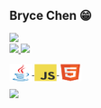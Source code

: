 ## Bryce Chen 😁
 <div>
   <a href="https://github.com/chgv">
   <img height="180em" src="https://github-readme-stats.vercel.app/api?username=chgv&show_icons=true&theme=dracula"/>
   <div>
   <img height="180em" src="http://github-profile-summary-cards.vercel.app/api/cards/repos-per-language?username=chgv&theme=moonlight"/>
   <img height="180em" src="http://github-profile-summary-cards.vercel.app/api/cards/productive-time?username=chgv&theme=zenburn&utcOffset=8"/>
   </div>
</div>
<div style="display: inline_block"><br>
  <img align="center" alt="Js" height="30" width="40" src="https://raw.githubusercontent.com/devicons/devicon/master/icons/java/java-original.svg">
  <img align="center" alt="Js" height="30" width="40" src="https://raw.githubusercontent.com/devicons/devicon/master/icons/javascript/javascript-original.svg">
  <img align="center" alt="HTML" height="30" width="40" src="https://raw.githubusercontent.com/devicons/devicon/master/icons/html5/html5-original.svg">
</div>

<div>

  ![](https://raw.githubusercontent.com/chgv/chgv/output/github-contribution-grid-snake.svg)
</div>
